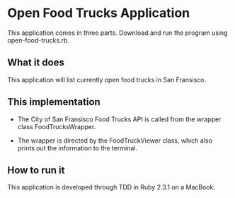 # Open Food Trucks Application
This application comes in three parts. Download and run the program using open-food-trucks.rb.  

## What it does
This application will list currently open food trucks in San Fransisco.  

## This implementation
* The City of San Fransisco Food Trucks API is called from the wrapper class FoodTrucksWrapper.  

* The wrapper is directed by the FoodTruckViewer class, which also prints out the information to the terminal.  

## How to run it
This application is developed through TDD in Ruby 2.3.1 on a MacBook.
